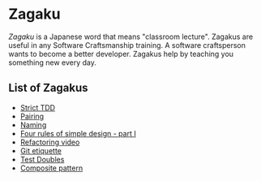 # Zagaku

_Zagaku_ is a Japanese word that means "classroom lecture".
Zagakus are useful in any Software Craftsmanship training.
A software craftsperson wants to become a better developer.
Zagakus help by teaching you something new every day.

## List of Zagakus

* [Strict TDD](strict-tdd.md)
* [Pairing](pairing.md)
* [Naming](naming.md)
* [Four rules of simple design - part I](fout-rules-of-sumple-design-1.md)
* [Refactoring video](refactoring-fitnesse-video.md)
* [Git etiquette](git-etiquette.md)
* [Test Doubles](test-doubles.md)
* [Composite pattern](composite-pattern.md)
